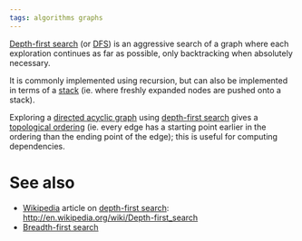 ```yaml
---
tags: algorithms graphs
---
```


[Depth-first search](/wiki/Depth-first_search) (or [DFS](/wiki/DFS)) is an aggressive search of a graph where each exploration continues as far as possible, only backtracking when absolutely necessary.

It is commonly implemented using recursion, but can also be implemented in terms of a [stack](/wiki/stack) (ie. where freshly expanded nodes are pushed onto a stack).

Exploring a [directed acyclic graph](/wiki/directed_acyclic_graph) using [depth-first search](/wiki/depth-first_search) gives a [topological ordering](/wiki/topological_ordering) (ie. every edge has a starting point earlier in the ordering than the ending point of the edge); this is useful for computing dependencies.

# See also

-   [Wikipedia](/wiki/Wikipedia) article on [depth-first search](/wiki/depth-first_search): <http://en.wikipedia.org/wiki/Depth-first_search>
-   [Breadth-first search](/wiki/Breadth-first_search)

